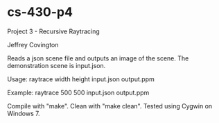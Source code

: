 # cs-430-p4

Project 3 - Recursive Raytracing

Jeffrey Covington

Reads a json scene file and outputs an image of the scene. The demonstration scene is input.json.

Usage: raytrace width height input.json output.ppm

Example: raytrace 500 500 input.json output.ppm

Compile with "make". Clean with "make clean". Tested using Cygwin on Windows 7.